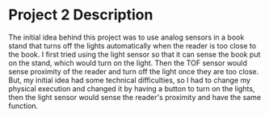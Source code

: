 # Project 2 Description   
The initial idea behind this project was to use analog sensors in a book stand that turns off the lights automatically when the reader is too close to the book. I first tried using the light sensor so that it can sense the book put on the stand, which would turn on the light. Then the TOF sensor would sense proximity of the reader and turn off the light once they are too close. But, my initial idea had some technical difficulties, so I had to change my physical execution and changed it by having a button to turn on the lights, then the light sensor would sense the reader's proximity and have the same function. 